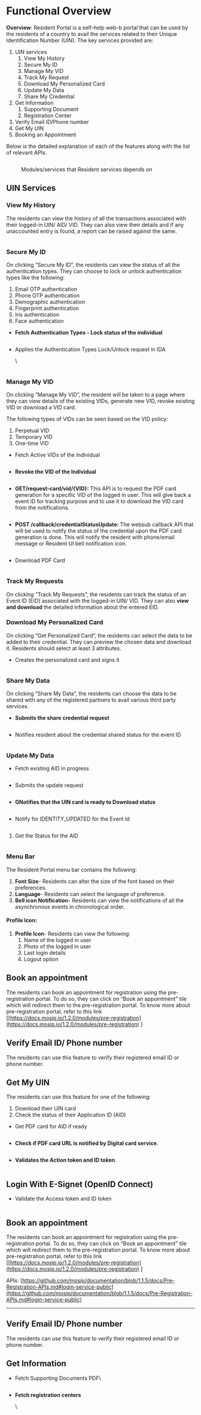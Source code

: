 # Functional Overview

**Overview**: Resident Portal is a self-help web-b portal that can be used by the residents of a country to avail the services related to their Unique Identification Number (UIN). The key services provided are:

1. UIN services
   1. View My History
   2. Secure My ID
   3. Manage My VID
   4. Track My Request
   5. Download My Personalized Card
   6. Update My Data
   7. Share My Credential
2. Get Information
   1. Supporting Document
   2. Registration Center
3. Verify Email ID/Phone number
4. Get My UIN
5. Booking an Appointment

Below is the detailed explanation of each of the features along with the list of relevant APIs.&#x20;



<figure><img src="../../.gitbook/assets/fo-1.png" alt=""><figcaption><p>Modules/services that Resident services depends on</p></figcaption></figure>





## **UIN Services**

### **View My History**

The residents can view the history of all the transactions associated with their logged-in UIN/ AID/ VID. They can also view their details and if any unaccounted entry is found, a report can be raised against the same.



<figure><img src="../../.gitbook/assets/fo-2.jpeg" alt=""><figcaption></figcaption></figure>

### **Secure My ID**

On clicking “Secure My ID”, the residents can view the status of all the authentication types. They can choose to lock or unlock authentication types like the following:

1. Email OTP authentication
2. Phone OTP authentication
3. Demographic authentication
4. Fingerprint authentication
5. Iris authentication
6. Face authentication

*   **Fetch Authentication Types - Lock status of the individual**



    <figure><img src="../../.gitbook/assets/rp-9.jpeg" alt=""><figcaption></figcaption></figure>



*   Applies the Authentication Types Lock/Unlock request in IDA

    \


    <figure><img src="../../.gitbook/assets/rp-10.jpeg" alt=""><figcaption></figcaption></figure>

### **Manage My VID**

On clicking “Manage My VID”, the resident will be taken to a page where they can view details of the existing VIDs, generate new VID, revoke existing VID or download a VID card.

The following types of VIDs can be seen based on the VID policy:

1. Perpetual VID
2. Temporary VID
3. One-time VID

* Fetch Active VIDs of the Individual

<figure><img src="../../.gitbook/assets/rp-4.jpeg" alt=""><figcaption></figcaption></figure>

* **Revoke the VID of the Individual**

<figure><img src="../../.gitbook/assets/rp-5.jpeg" alt=""><figcaption></figcaption></figure>

* **GET/request-card/vid/{VID}:** This API is to request the PDF card generation for a specific VID of the logged in user. This will give back a event ID for tracking purpose and to use it to download the VID card from the notifications.

<figure><img src="../../.gitbook/assets/rp-6.png" alt=""><figcaption></figcaption></figure>

* **POST /callback/credentialStatusUpdate:** The websub callback API that will be used to notify the status of the credential upon the PDF card generation is done. This will notify the resident with phone/email message or Resident UI bell notification icon.

<figure><img src="../../.gitbook/assets/rp-7.png" alt=""><figcaption></figcaption></figure>



* Download PDF Card

<figure><img src="../../.gitbook/assets/rp-8.png" alt=""><figcaption></figcaption></figure>



### **Track My Requests**

On clicking “Track My Requests”, the residents can track the status of an Event ID (EID) associated with the logged-in UIN/ VID. They can also **view and download** the detailed information about the entered EID.

### **Download My Personalized Card**

On clicking “Get Personalized Card”, the residents can select the data to be added to their credential. They can preview the chosen data and download it. Residents should select at least 3 attributes.

* Creates the personalized card and signs it

<figure><img src="../../.gitbook/assets/rp-11.png" alt=""><figcaption></figcaption></figure>

### **Share My Data**

On clicking “Share My Data”, the residents can choose the data to be shared with any of the registered partners to avail various third party services.

* **Submits the share credential request**

<figure><img src="../../.gitbook/assets/rp-12.png" alt=""><figcaption></figcaption></figure>

* Notifies resident about the credential shared status for the event ID

<figure><img src="../../.gitbook/assets/rp-13.png" alt=""><figcaption></figcaption></figure>

### **Update My Data** 

* Fetch existing AID in progress

<figure><img src="../../.gitbook/assets/rp-14.png" alt=""><figcaption></figcaption></figure>

* Submits the update request

<figure><img src="../../.gitbook/assets/rp-15.png" alt=""><figcaption></figcaption></figure>

* **GNotifies that the UIN card is ready to Download status**

<figure><img src="../../.gitbook/assets/rp-16.png" alt=""><figcaption></figcaption></figure>

* Notify for IDENTITY\_UPDATED for the Event Id

<figure><img src="../../.gitbook/assets/rp-17.png" alt=""><figcaption></figcaption></figure>

1. Get the Status for the AID



<figure><img src="../../.gitbook/assets/rp-18.png" alt=""><figcaption></figcaption></figure>

### **Menu Bar**

The Resident Portal menu bar contains the following:

1. **Font Size**- Residents can alter the size of the font based on their preferences.
2. **Language**- Residents can select the language of preference.
3. **Bell icon Notification**- Residents can view the notifications of all the asynchronous events in chronological order.

#### **Profile Icon:**

1. **Profile Icon**- Residents can view the following:
   1. Name of the logged in user
   2. Photo of the logged in user
   3. Last login details
   4. Logout option



## **Book an appointment**

The residents can book an appointment for registration using the pre-registration portal. To do so, they can click on “Book an appointment” tile which will redirect them to the pre-registration portal. To know more about pre-registration portal, refer to this link \[[https://docs.mosip.io/1.2.0/modules/pre-registration](https://docs.mosip.io/1.2.0/modules/pre-registration) ]



## **Verify Email ID/ Phone number**

The residents can use this feature to verify their registered email ID or phone number.



## **Get My UIN**

The residents can use this feature for one of the following:

1. Download their UIN card
2. Check the status of their Application ID (AID)

* Get PDF card for AID if ready

<figure><img src="../../.gitbook/assets/rp-19.png" alt=""><figcaption></figcaption></figure>

* **Check if PDF card URL is notified by Digital card service**.

<figure><img src="../../.gitbook/assets/rp-20.png" alt=""><figcaption></figcaption></figure>

* **Validates the Action token and ID token**.&#x20;

<figure><img src="../../.gitbook/assets/rp-21.png" alt=""><figcaption></figcaption></figure>

## **Login With E-Signet (OpenID Connect)**

* Validate the Access token and ID token

<figure><img src="../../.gitbook/assets/rp-21.png" alt=""><figcaption></figcaption></figure>



## **Book an appointment**

The residents can book an appointment for registration using the pre-registration portal. To do so, they can click on “Book an appointment” tile which will redirect them to the pre-registration portal. To know more about pre-registration portal, refer to this link \[[https://docs.mosip.io/1.2.0/modules/pre-registration](https://docs.mosip.io/1.2.0/modules/pre-registration) ]

APIs: [https://github.com/mosip/documentation/blob/1.1.5/docs/Pre-Registration-APIs.md#login-service-public](https://github.com/mosip/documentation/blob/1.1.5/docs/Pre-Registration-APIs.md#login-service-public)

***

## **Verify Email ID/ Phone number**

The residents can use this feature to verify their registered email ID or phone number.

## **Get Information**

* Fetch Supporting Documents PDF\


<figure><img src="../../.gitbook/assets/rp-22.png" alt=""><figcaption></figcaption></figure>

*   **Fetch registration centers**

    \


    <figure><img src="../../.gitbook/assets/rp-23.png" alt=""><figcaption></figcaption></figure>

\
&#x20;&#x20;
